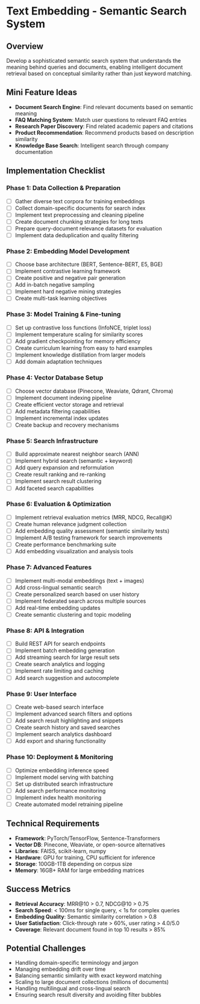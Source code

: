 # Text Embedding - Semantic Search System

## Overview
Develop a sophisticated semantic search system that understands the meaning behind queries and documents, enabling intelligent document retrieval based on conceptual similarity rather than just keyword matching.

## Mini Feature Ideas
- **Document Search Engine**: Find relevant documents based on semantic meaning
- **FAQ Matching System**: Match user questions to relevant FAQ entries
- **Research Paper Discovery**: Find related academic papers and citations
- **Product Recommendation**: Recommend products based on description similarity
- **Knowledge Base Search**: Intelligent search through company documentation

## Implementation Checklist

### Phase 1: Data Collection & Preparation
- [ ] Gather diverse text corpora for training embeddings
- [ ] Collect domain-specific documents for search index
- [ ] Implement text preprocessing and cleaning pipeline
- [ ] Create document chunking strategies for long texts
- [ ] Prepare query-document relevance datasets for evaluation
- [ ] Implement data deduplication and quality filtering

### Phase 2: Embedding Model Development
- [ ] Choose base architecture (BERT, Sentence-BERT, E5, BGE)
- [ ] Implement contrastive learning framework
- [ ] Create positive and negative pair generation
- [ ] Add in-batch negative sampling
- [ ] Implement hard negative mining strategies
- [ ] Create multi-task learning objectives

### Phase 3: Model Training & Fine-tuning
- [ ] Set up contrastive loss functions (InfoNCE, triplet loss)
- [ ] Implement temperature scaling for similarity scores
- [ ] Add gradient checkpointing for memory efficiency
- [ ] Create curriculum learning from easy to hard examples
- [ ] Implement knowledge distillation from larger models
- [ ] Add domain adaptation techniques

### Phase 4: Vector Database Setup
- [ ] Choose vector database (Pinecone, Weaviate, Qdrant, Chroma)
- [ ] Implement document indexing pipeline
- [ ] Create efficient vector storage and retrieval
- [ ] Add metadata filtering capabilities
- [ ] Implement incremental index updates
- [ ] Create backup and recovery mechanisms

### Phase 5: Search Infrastructure
- [ ] Build approximate nearest neighbor search (ANN)
- [ ] Implement hybrid search (semantic + keyword)
- [ ] Add query expansion and reformulation
- [ ] Create result ranking and re-ranking
- [ ] Implement search result clustering
- [ ] Add faceted search capabilities

### Phase 6: Evaluation & Optimization
- [ ] Implement retrieval evaluation metrics (MRR, NDCG, Recall@K)
- [ ] Create human relevance judgment collection
- [ ] Add embedding quality assessment (semantic similarity tests)
- [ ] Implement A/B testing framework for search improvements
- [ ] Create performance benchmarking suite
- [ ] Add embedding visualization and analysis tools

### Phase 7: Advanced Features
- [ ] Implement multi-modal embeddings (text + images)
- [ ] Add cross-lingual semantic search
- [ ] Create personalized search based on user history
- [ ] Implement federated search across multiple sources
- [ ] Add real-time embedding updates
- [ ] Create semantic clustering and topic modeling

### Phase 8: API & Integration
- [ ] Build REST API for search endpoints
- [ ] Implement batch embedding generation
- [ ] Add streaming search for large result sets
- [ ] Create search analytics and logging
- [ ] Implement rate limiting and caching
- [ ] Add search suggestion and autocomplete

### Phase 9: User Interface
- [ ] Create web-based search interface
- [ ] Implement advanced search filters and options
- [ ] Add search result highlighting and snippets
- [ ] Create search history and saved searches
- [ ] Implement search analytics dashboard
- [ ] Add export and sharing functionality

### Phase 10: Deployment & Monitoring
- [ ] Optimize embedding inference speed
- [ ] Implement model serving with batching
- [ ] Set up distributed search infrastructure
- [ ] Add search performance monitoring
- [ ] Implement index health monitoring
- [ ] Create automated model retraining pipeline

## Technical Requirements
- **Framework**: PyTorch/TensorFlow, Sentence-Transformers
- **Vector DB**: Pinecone, Weaviate, or open-source alternatives
- **Libraries**: FAISS, scikit-learn, numpy
- **Hardware**: GPU for training, CPU sufficient for inference
- **Storage**: 100GB-1TB depending on corpus size
- **Memory**: 16GB+ RAM for large embedding matrices

## Success Metrics
- **Retrieval Accuracy**: MRR@10 > 0.7, NDCG@10 > 0.75
- **Search Speed**: < 100ms for single query, < 1s for complex queries
- **Embedding Quality**: Semantic similarity correlation > 0.8
- **User Satisfaction**: Click-through rate > 60%, user rating > 4.0/5.0
- **Coverage**: Relevant document found in top 10 results > 85%

## Potential Challenges
- Handling domain-specific terminology and jargon
- Managing embedding drift over time
- Balancing semantic similarity with exact keyword matching
- Scaling to large document collections (millions of documents)
- Handling multilingual and cross-lingual search
- Ensuring search result diversity and avoiding filter bubbles
